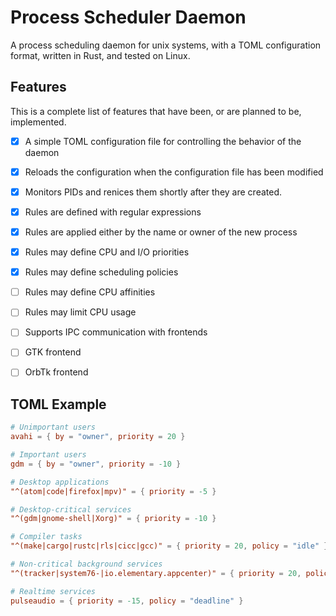 # Process Scheduler Daemon

A process scheduling daemon for unix systems, with a TOML configuration format, written in Rust, and tested on Linux.

## Features

This is a complete list of features that have been, or are planned to be, implemented.

- [x] A simple TOML configuration file for controlling the behavior of the daemon
- [x] Reloads the configuration when the configuration file has been modified
- [x] Monitors PIDs and renices them shortly after they are created.
- [x] Rules are defined with regular expressions
- [x] Rules are applied either by the name or owner of the new process
- [x] Rules may define CPU and I/O priorities
- [x] Rules may define scheduling policies
- [ ] Rules may define CPU affinities
- [ ] Rules may limit CPU usage
- [ ] Supports IPC communication with frontends
- [ ] GTK frontend
- [ ] OrbTk frontend


## TOML Example

```toml
# Unimportant users
avahi = { by = "owner", priority = 20 }

# Important users
gdm = { by = "owner", priority = -10 }

# Desktop applications
"^(atom|code|firefox|mpv)" = { priority = -5 }

# Desktop-critical services
"^(gdm|gnome-shell|Xorg)" = { priority = -10 }

# Compiler tasks
"^(make|cargo|rustc|rls|cicc|gcc)" = { priority = 20, policy = "idle" }

# Non-critical background services
"^(tracker|system76-|io.elementary.appcenter)" = { priority = 20, policy = "idle" }

# Realtime services
pulseaudio = { priority = -15, policy = "deadline" }
```
